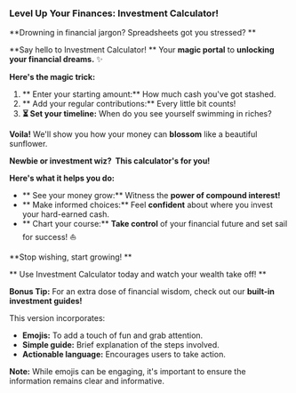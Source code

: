 ###   Level Up Your Finances: Investment Calculator! 

**Drowning in financial jargon?  Spreadsheets got you stressed? **

**Say hello to Investment Calculator!  ** Your **magic portal** to **unlocking your financial dreams.** ✨

**Here's the magic trick:**

1. **  Enter your starting amount:** How much cash you've got stashed.
2. **  Add your regular contributions:** Every little bit counts!
3. **⏳  Set your timeline:** When do you see yourself swimming in riches?  

**Voila!** We'll show you how your money can **blossom** like a beautiful sunflower.  

**Newbie or investment wiz?  ‍  This calculator's for you!** 

**Here's what it helps you do:**

* **  See your money grow:** Witness the **power of compound interest!**  
* **  Make informed choices:**  Feel **confident** about where you invest your hard-earned cash.  
* **  Chart your course:**  **Take control** of your financial future and set sail for success! ⛵ 

**Stop wishing, start growing!  **

**  Use Investment Calculator today and watch your wealth take off! **


**Bonus Tip:**  For an extra dose of financial wisdom, check out our **built-in investment guides!**  

This version incorporates:

* **Emojis:** To add a touch of fun and grab attention.
* **Simple guide:**  Brief explanation of the steps involved.
* **Actionable language:** Encourages users to take action.

**Note:** While emojis can be engaging, it's important to ensure the information remains clear and informative. 
